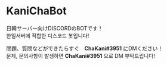 # KaniChaBot

日韓サーバー向けDISCORDのBOTです！   
한일서버에 적합한 디스코드 봇입니다!   

問題、質問などができたらすぐ　**ChaKani#3951** にDMください！   
문제, 문의사항이 발생하면 **ChaKani#3951** 으로 DM 부탁드립니다!   
